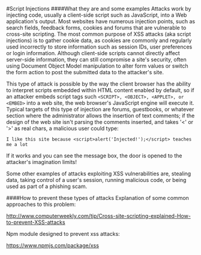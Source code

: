 #Script Injections
####What they are and some examples
Attacks work by injecting code, usually a client-side script such as JavaScript, into a Web application's output. 
Most websites have numerous injection points, such as search fields, feedback forms, cookies and forums 
that are vulnerable to cross-site scripting. The most common purpose of XSS attacks (aka script injections) is to gather cookie data, 
as cookies are commonly and regularly used incorrectly to store information such as session IDs, user preferences 
or login information. Although client-side scripts cannot directly affect server-side information, 
they can still compromise a site's security, often using Document Object Model manipulation to alter form values or 
switch the form action to post the submitted data to the attacker's site.

This type of attack is possible by the way the client browser has the ability to interpret scripts embedded within 
HTML content enabled by default, so if an attacker embeds script tags such `<SCRIPT>, <OBJECT>, <APPLET>, or <EMBED>`
into a web site, 
the web browser's JavaScript engine will execute it. 
Typical targets of this type of injection are forums, guestbooks, or whatever section where the administrator 
allows the insertion of text comments; if the design of the web site isn't parsing the comments inserted, 
and takes '<' or '>' as real chars, a malicious user could type:

`I like this site because <script>alert('Injected!');</script> teaches me a lot`

If it works and you can see the message box, the door is opened to the attacker's imagination limits!

Some other examples of attacks exploiting XSS vulnerabilities are, stealing data, taking control of a user's session,
running malicious code, or being used as part of a phishing scam.

####How to prevent these types of attacks
Explanation of some common approaches to this problem: 

http://www.computerweekly.com/tip/Cross-site-scripting-explained-How-to-prevent-XSS-attacks

Npm module designed to prevent xss attacks: 

https://www.npmjs.com/package/xss




